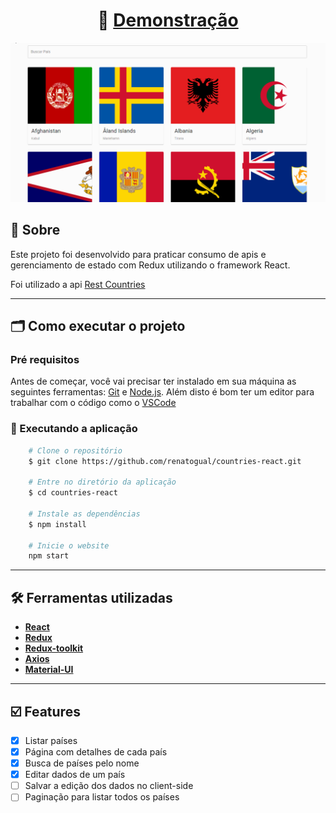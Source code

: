 <h1 align="center"> 🚀 <a target="_blank" href=https://countries-react-eta.vercel.app> Demonstração </a></h1>
<img src="public/countries-react.gif">

## 🔖 Sobre

Este projeto foi desenvolvido para praticar consumo de apis e gerenciamento de estado com Redux utilizando o framework React.

Foi utilizado a api [Rest Countries](https://restcountries.eu/#rest-countries)

---

## 🗂 Como executar o projeto

### Pré requisitos

Antes de começar, você vai precisar ter instalado em sua máquina as seguintes ferramentas:
[Git](https://git-scm.com) e [Node.js](https://nodejs.org/en/).
Além disto é bom ter um editor para trabalhar com o código como o [VSCode](https://code.visualstudio.com/)

### 🎲 Executando a aplicação

```bash
    # Clone o repositório
    $ git clone https://github.com/renatogual/countries-react.git

    # Entre no diretório da aplicação
    $ cd countries-react

    # Instale as dependências
    $ npm install

    # Inicie o website
    npm start
```

---

## 🛠 Ferramentas utilizadas

- **[React](https://reactjs.org)**
- **[Redux](https://redux.js.org/)**
- **[Redux-toolkit](https://redux-toolkit.js.org/)**
- **[Axios](https://github.com/axios/axios)**
- **[Material-UI](https://material-ui.com/pt/)**

---

## ☑️ Features

- [x] Listar países
- [x] Página com detalhes de cada país
- [X] Busca de países pelo nome
- [X] Editar dados de um país
- [ ] Salvar a edição dos dados no client-side
- [ ] Paginação para listar todos os países
